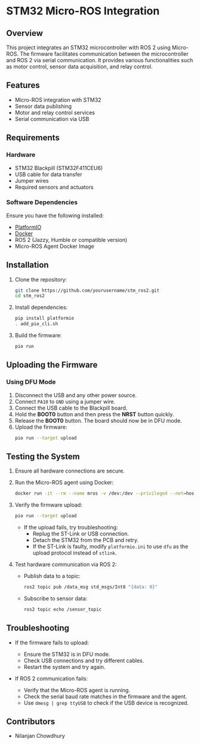 # STM32 Micro-ROS Integration

## Overview
This project integrates an STM32 microcontroller with ROS 2 using Micro-ROS. The firmware facilitates communication between the microcontroller and ROS 2 via serial communication. It provides various functionalities such as motor control, sensor data acquisition, and relay control.

## Features
- Micro-ROS integration with STM32
- Sensor data publishing
- Motor and relay control services
- Serial communication via USB

## Requirements
### Hardware
- STM32 Blackpill (STM32F411CEU6)
- USB cable for data transfer
- Jumper wires
- Required sensors and actuators

### Software Dependencies
Ensure you have the following installed:
- [PlatformIO](https://platformio.org/install)
- [Docker](https://docs.docker.com/get-docker/)
- ROS 2 (Jazzy, Humble or compatible version)
- Micro-ROS Agent Docker Image

## Installation
1. Clone the repository:
   ```sh
   git clone https://github.com/yourusername/stm_ros2.git
   cd stm_ros2
   ```
2. Install dependencies:
   ```sh
   pip install platformio
   . add_pio_cli.sh
   ```
3. Build the firmware:
   ```sh
   pio run
   ```

## Uploading the Firmware
### Using DFU Mode
1. Disconnect the USB and any other power source.
2. Connect `PA10` to `GND` using a jumper wire.
3. Connect the USB cable to the Blackpill board.
4. Hold the **BOOT0** button and then press the **NRST** button quickly.
5. Release the **BOOT0** button. The board should now be in DFU mode.
6. Upload the firmware:
   ```sh
   pio run --target upload
   ```

## Testing the System
1. Ensure all hardware connections are secure.
2. Run the Micro-ROS agent using Docker:
   ```sh
   docker run -it --rm --name mros -v /dev:/dev --privileged --net=host microros/micro-ros-agent:jazzy serial --dev /dev/ttyUSB0 -b 115200 -v6
   ```
3. Verify the firmware upload:
   ```sh
   pio run --target upload
   ```
   - If the upload fails, try troubleshooting:
     - Replug the ST-Link or USB connection.
     - Detach the STM32 from the PCB and retry.
     - If the ST-Link is faulty, modify `platformio.ini` to use `dfu` as the upload protocol instead of `stlink`.

4. Test hardware communication via ROS 2:
   - Publish data to a topic:
     ```sh
     ros2 topic pub /data_msg std_msgs/Int8 "{data: 0}"
     ```
   - Subscribe to sensor data:
     ```sh
     ros2 topic echo /sensor_topic
     ```

## Troubleshooting
- If the firmware fails to upload:
  - Ensure the STM32 is in DFU mode.
  - Check USB connections and try different cables.
  - Restart the system and try again.

- If ROS 2 communication fails:
  - Verify that the Micro-ROS agent is running.
  - Check the serial baud rate matches in the firmware and the agent.
  - Use `dmesg | grep ttyUSB` to check if the USB device is recognized.

## Contributors
- Nilanjan Chowdhury

